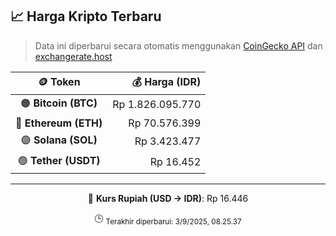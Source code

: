 

<!-- HARGA_KRIPTO -->
## 📈 Harga Kripto Terbaru

> Data ini diperbarui secara otomatis menggunakan [CoinGecko API](https://www.coingecko.com/) dan [exchangerate.host](https://exchangerate.host/)

<div align="center">

| 🪙 Token | 💰 Harga (IDR) |
|:------:|---------------:|
| 🟠 **Bitcoin (BTC)**   | Rp 1.826.095.770 |
| 🔵 **Ethereum (ETH)**  | Rp 70.576.399 |
| 🟣 **Solana (SOL)**    | Rp 3.423.477 |
| 🟢 **Tether (USDT)**   | Rp 16.452 |

---

💱 **Kurs Rupiah (USD → IDR)**: Rp 16.446

🕒 <sub>Terakhir diperbarui: 3/9/2025, 08.25.37</sub>

</div>
<!-- /HARGA_KRIPTO -->